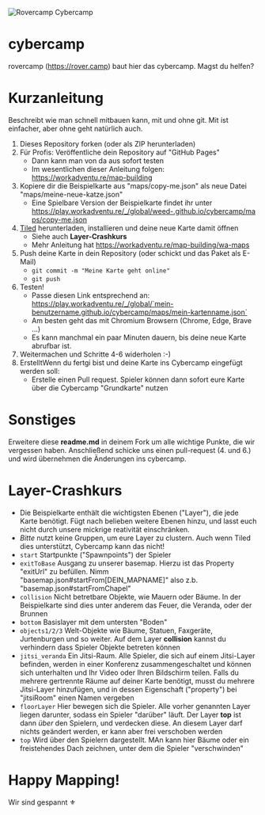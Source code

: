 
![Rovercamp Cybercamp](https://taw.githubusercontent.com/weed-/cybercamp/master/maps/assets/logo/rovercamp_cybercamp-2021_sw.png)


# cybercamp
rovercamp (https://rover.camp) baut hier das cybercamp. Magst du helfen?

# Kurzanleitung
Beschreibt wie man schnell mitbauen kann, mit und ohne git. Mit ist einfacher, aber ohne geht natürlich auch.
1. Dieses Repository forken (oder als ZIP herunterladen)
2. Für Profis: Veröffentliche dein Repository auf "GitHub Pages"
    * Dann kann man von da aus sofort testen
    * Im wesentlichen dieser Anleitung folgen: https://workadventu.re/map-building
3. Kopiere dir die Beispielkarte aus "maps/copy-me.json" als neue Datei "maps/meine-neue-katze.json"
    * Eine Spielbare Version der Beispielkarte findet ihr unter https://play.workadventu.re/_/global/weed-.github.io/cybercamp/maps/copy-me.json
4. [Tiled](https://www.mapeditor.org) herunterladen, installieren und deine neue Karte damit öffnen
    * Siehe auch **Layer-Crashkurs**
    * Mehr Anleitung hat https://workadventu.re/map-building/wa-maps
5. Push deine Karte in dein Repository (oder schickt und das Paket als E-Mail)
    * `git commit -m "Meine Karte geht online"`
    * `git push`
6. Testen!
    * Passe diesen Link entsprechend an: https://play.workadventu.re/_/global/`mein-benutzername.github.io/cybercamp/maps/mein-kartenname.json`
    * Am besten geht das mit Chromium Browsern (Chrome, Edge, Brave ...)
    * Es kann manchmal ein paar Minuten dauern, bis deine neue Karte abrufbar ist.
7. Weitermachen und Schritte 4-6 widerholen :-)
8. ErstelltWenn du fertgi bist und deine Karte ins Cybercamp eingefügt werden soll:
    * Erstelle einen Pull request. Spieler können dann sofort eure Karte über die Cybercamp "Grundkarte" nutzen

# Sonstiges
Erweitere diese **readme.md** in deinem Fork um alle wichtige Punkte, die wir vergessen haben. Anschließend schicke uns einen pull-request (4. und 6.) und wird übernehmen die Änderungen ins cybercamp.

# Layer-Crashkurs
* Die Beispielkarte enthält die wichtigsten Ebenen ("Layer"), die  jede Karte benötigt. Fügt nach belieben weitere Ebenen hinzu, und lasst euch nicht durch unsere mickrige reativität einschränken.
* *Bitte* nutzt keine Gruppen, um eure Layer zu clustern. Auch wenn Tiled dies unterstützt, Cybercamp kann das nicht!
* `start` Startpunkte ("Spawnpoints") der Spieler
* `exitToBase` Ausgang zu unserer basemap. Hierzu ist das Property "exitUrl" zu befüllen. Nimm "basemap.json#startFrom[DEIN_MAPNAME]" also z.b. "basemap.json#startFromChapel" 
* `collision` Nicht betretbare Objekte, wie Mauern oder Bäume. In der Beispielkarte sind dies unter anderem das Feuer, die Veranda, oder der Brunnen
* `bottom` Basislayer mit dem untersten "Boden"
* `objects1/2/3` Welt-Objekte wie Bäume, Statuen, Faxgeräte, Jurtenburgen und so weiter. Auf dem Layer **collision** kannst du verhindern dass Spieler Objekte betreten können
* `jitsi_veranda` Ein Jitsi-Raum. Alle Spieler, die sich auf einem Jitsi-Layer befinden, werden in einer Konferenz zusammengeschaltet und können sich unterhalten und Ihr Video oder Ihren Bildschirm teilen. Falls du mehrere gertrennte Räume auf deiner Karte benötigt, musst du mehrere Jitsi-Layer hinzufügen, und in dessen Eigenschaft ("property") bei "jitsiRoom" einen Namen vergeben
* `floorLayer` Hier bewegen sich die Spieler. Alle vorher genannten Layer liegen darunter, sodass ein Spieler "darüber" läuft. Der Layer **top** ist dann *über* den Spielern, und verdecken diese. An diesem Layer darf nichts geändert werden, er kann aber frei verschoben werden
* `top` Wird über den Spielern dargestellt. MAn kann hier Bäume oder ein freistehendes Dach zeichnen, unter dem die Spieler "verschwinden"

# Happy Mapping!
Wir sind gespannt ⚜
